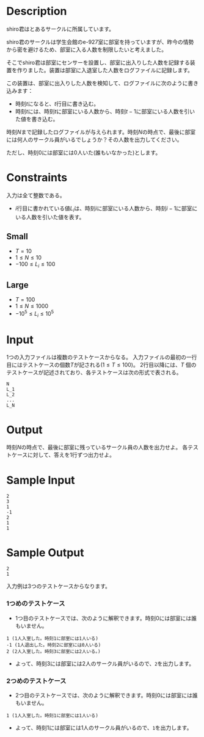 # Description

shiro君はとあるサークルに所属しています。

shiro君のサークルは学生会館のe-927室に部室を持っていますが、昨今の情勢から密を避けるため、部室に入る人数を制限したいと考えました。

そこでshiro君は部室にセンサーを設置し、部室に出入りした人数を記録する装置を作りました。装置は部室に入退室した人数をログファイルに記録します。

この装置は、部室に出入りした人数を検知して、ログファイルに次のように書き込みます：

- 時刻$t$になると、$t$行目に書き込む。
- 時刻$t$には、時刻$t$に部室にいる人数から、時刻$t-1$に部室にいる人数を引いた値を書き込む。

時刻$N$まで記録したログファイルが与えられます。時刻$N$の時点で、最後に部室には何人のサークル員がいるでしょうか？その人数を出力してください。

ただし、時刻0には部室には0人いた(誰もいなかった)とします。

# Constraints

入力は全て整数である。
- $i$行目に書かれている値$L_i$は、時刻$i$に部室にいる人数から、時刻$i-1$に部室にいる人数を引いた値を表す。

## Small

- $T=10$
- $1 \leq N \leq 10$
- $-100 \leq L_i \leq 100$

## Large

- $T=100$
- $1 \leq N \leq 1000$
- $-10^5 \leq L_i \leq 10^5$

# Input

1つの入力ファイルは複数のテストケースからなる。
入力ファイルの最初の一行目にはテストケースの個数$T$が記される$(1 \leq T \leq 100)$。
2行目以降には、$T$ 個のテストケースが記述されており、各テストケースは次の形式で表される。

```
N
L_1 
L_2 
... 
L_N
```

# Output

時刻$N$の時点で、最後に部室に残っているサークル員の人数を出力せよ。
各テストケースに対して、答えを1行ずつ出力せよ。

# Sample Input

```
2
3
1 
-1 
2
1
1
```

# Sample Output
```
2
1
```

入力例は3つのテストケースからなります。

### 1つめのテストケース

- 1つ目のテストケースでは、次のように解釈できます。時刻0には部室には誰もいません。

```
1 (1人入室した。時刻1に部室には1人いる)
-1 (1人退出した。時刻2に部室には0人いる)
2 (2人入室した。時刻3に部室には2人いる。)
```
- よって、時刻3には部室には2人のサークル員がいるので、`2`を出力します。

### 2つめのテストケース

- 2つ目のテストケースでは、次のように解釈できます。時刻0には部室には誰もいません。

```
1 (1人入室した。時刻1に部室には1人いる)
```
- よって、時刻1には部室には1人のサークル員がいるので、`1`を出力します。
